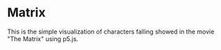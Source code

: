 # Matrix

This is the simple visualization of characters falling showed in the movie "The Matrix" using p5.js.
